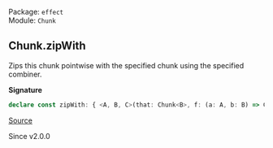 Package: `effect`<br />
Module: `Chunk`<br />

## Chunk.zipWith

Zips this chunk pointwise with the specified chunk using the specified combiner.

**Signature**

```ts
declare const zipWith: { <A, B, C>(that: Chunk<B>, f: (a: A, b: B) => C): (self: Chunk<A>) => Chunk<C>; <A, B, C>(self: Chunk<A>, that: Chunk<B>, f: (a: A, b: B) => C): Chunk<C>; }
```

[Source](https://github.com/Effect-TS/effect/tree/main/packages/effect/src/Chunk.ts#L1208)

Since v2.0.0